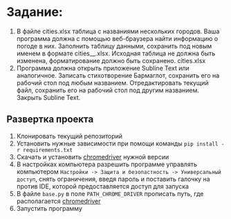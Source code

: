 # Задание:
1.	В файле cities.xlsx таблица с названиями нескольких городов. Ваша программа должна с помощью веб-браузера найти информацию о погоде в них. Заполнить таблицу данными, сохранить под новым именем в формате cities_</date>_</time>.xlsx. Исходная таблица не должна быть изменена, форматирование должно быть сохранено.
cities.xlsx
2.	Программа должна открыть приложение Subline Text или аналогичное. Записать стихотворение Бармаглот, сохранить его на рабочий стол под любым названием. Отредактировать текущий файл, сохранить его на рабочий стол под другим названием. Закрыть Subline Text.

## Развертка проекта
1. Клонировать текущий репозиторий
2. Установить нужные зависимости при помощи команды `pip install -r requirements.txt`
3. Скачать и установить [chromedriver](https://chromedriver.chromium.org) нужной версии
4. В настройках компьютера разрешить программе управлять компьютером `Настройки -> Защита и безопастность -> Универсальный доступ`, снять ограничения, введя пароль и поставить галочку на против IDE, которой предоставляется доступ для запуска
5. В файле `base.py` в поле `PATH_CHROME_DRIVER` прописать путь, где располагается [chromedriver](https://chromedriver.chromium.org)
6. Запустить программу
